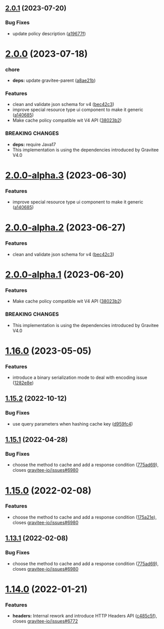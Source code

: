 ## [2.0.1](https://github.com/gravitee-io/gravitee-policy-cache/compare/2.0.0...2.0.1) (2023-07-20)


### Bug Fixes

* update policy description ([a19677f](https://github.com/gravitee-io/gravitee-policy-cache/commit/a19677f5364dc7d15d4d938316b32ea7db0b1170))

# [2.0.0](https://github.com/gravitee-io/gravitee-policy-cache/compare/1.16.0...2.0.0) (2023-07-18)


### chore

* **deps:** update gravitee-parent ([a8ae21b](https://github.com/gravitee-io/gravitee-policy-cache/commit/a8ae21b8c538ec1ca81392fb498048ba64184f2b))


### Features

* clean and validate json schema for v4 ([bec42c3](https://github.com/gravitee-io/gravitee-policy-cache/commit/bec42c365b98b81dc93dd912c6aa2e191e465047))
* improve special resource type ui component to make it generic ([a140685](https://github.com/gravitee-io/gravitee-policy-cache/commit/a14068540d1903f739fcc8715830cbd63f822563))
* Make cache policy compatible wit V4 API ([38023b2](https://github.com/gravitee-io/gravitee-policy-cache/commit/38023b237dbf67553f0ad2cb3be0e0a5c24a7770))


### BREAKING CHANGES

* **deps:** require Java17
* This implementation is using the dependencies introduced by Gravitee V4.0

# [2.0.0-alpha.3](https://github.com/gravitee-io/gravitee-policy-cache/compare/2.0.0-alpha.2...2.0.0-alpha.3) (2023-06-30)


### Features

* improve special resource type ui component to make it generic ([a140685](https://github.com/gravitee-io/gravitee-policy-cache/commit/a14068540d1903f739fcc8715830cbd63f822563))

# [2.0.0-alpha.2](https://github.com/gravitee-io/gravitee-policy-cache/compare/2.0.0-alpha.1...2.0.0-alpha.2) (2023-06-27)


### Features

* clean and validate json schema for v4 ([bec42c3](https://github.com/gravitee-io/gravitee-policy-cache/commit/bec42c365b98b81dc93dd912c6aa2e191e465047))

# [2.0.0-alpha.1](https://github.com/gravitee-io/gravitee-policy-cache/compare/1.16.0...2.0.0-alpha.1) (2023-06-20)


### Features

* Make cache policy compatible wit V4 API ([38023b2](https://github.com/gravitee-io/gravitee-policy-cache/commit/38023b237dbf67553f0ad2cb3be0e0a5c24a7770))


### BREAKING CHANGES

* This implementation is using the dependencies introduced by Gravitee V4.0

# [1.16.0](https://github.com/gravitee-io/gravitee-policy-cache/compare/1.15.2...1.16.0) (2023-05-05)


### Features

* introduce a binary serialization mode to deal with encoding issue ([1282e8e](https://github.com/gravitee-io/gravitee-policy-cache/commit/1282e8e0abfa88c4eae0be9017986c07de1c306b))

## [1.15.2](https://github.com/gravitee-io/gravitee-policy-cache/compare/1.15.1...1.15.2) (2022-10-12)


### Bug Fixes

* use query parameters when hashing cache key ([d959fc4](https://github.com/gravitee-io/gravitee-policy-cache/commit/d959fc446d30c79ce55fc1658bbe56d203c6e904))

## [1.15.1](https://github.com/gravitee-io/gravitee-policy-cache/compare/1.15.0...1.15.1) (2022-04-28)


### Bug Fixes

* choose the method to cache and add a response condition ([775ad69](https://github.com/gravitee-io/gravitee-policy-cache/commit/775ad6908ab55404d63469027c6bd4a4fd50573e)), closes [gravitee-io/issues#6980](https://github.com/gravitee-io/issues/issues/6980)

# [1.15.0](https://github.com/gravitee-io/gravitee-policy-cache/compare/1.14.0...1.15.0) (2022-02-08)


### Features

* choose the method to cache and add a response condition ([175a21e](https://github.com/gravitee-io/gravitee-policy-cache/commit/175a21ebba83c9cb4c42e4d44dc3a4b2f6f97aa8)), closes [gravitee-io/issues#6980](https://github.com/gravitee-io/issues/issues/6980)

## [1.13.1](https://github.com/gravitee-io/gravitee-policy-cache/compare/1.13.0...1.13.1) (2022-02-08)


### Bug Fixes

* choose the method to cache and add a response condition ([775ad69](https://github.com/gravitee-io/gravitee-policy-cache/commit/775ad6908ab55404d63469027c6bd4a4fd50573e)), closes [gravitee-io/issues#6980](https://github.com/gravitee-io/issues/issues/6980)

# [1.14.0](https://github.com/gravitee-io/gravitee-policy-cache/compare/1.13.0...1.14.0) (2022-01-21)


### Features

* **headers:** Internal rework and introduce HTTP Headers API ([c485c5f](https://github.com/gravitee-io/gravitee-policy-cache/commit/c485c5ff9a5d6f550ed816f1387bfb3dc0c80cf3)), closes [gravitee-io/issues#6772](https://github.com/gravitee-io/issues/issues/6772)
